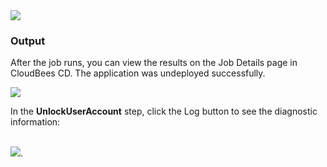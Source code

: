 <img src="../../plugins/EC-WebLogic/images/UnlockUserAccount/EC-WLSUnlockUserAccountStatus2.png" />
<br />

<h3>Output</h3>
<p>After the job runs, you can view the results on the Job Details page in CloudBees CD. The application was undeployed
successfully.</p>
<img src="../../plugins/EC-WebLogic/images/UnlockUserAccount/EC-WLSUnlockUserAccountStatus3.png" />
<p>In the <b>UnlockUserAccount</b> step, click the Log button to see the diagnostic information:</p>
<br />
<img src="../../plugins/EC-WebLogic/images/UnlockUserAccount/EC-WLSUnlockUserAccountStatus4.png" />.
